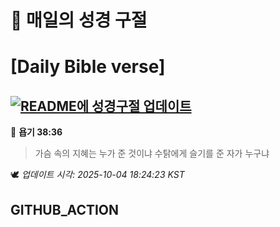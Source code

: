 # 🙏 매일의 성경 구절
# [Daily Bible verse]
## [![README에 성경구절 업데이트](https://github.com/DONGSUKA/first_test/actions/workflows/update-readme-bible.yml/badge.svg)](https://github.com/DONGSUKA/first_test/actions/workflows/update-readme-bible.yml)
<!-- START_BIBLE_VERSE -->
📖 **욥기 38:36**
> 가슴 속의 지혜는 누가 준 것이냐 수탉에게 슬기를 준 자가 누구냐

🕊️ _업데이트 시각: 2025-10-04 18:24:23 KST_
  <!-- END_BIBLE_VERSE -->
## GITHUB_ACTION
